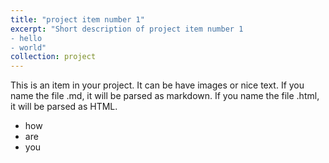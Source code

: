```yaml
---
title: "project item number 1"
excerpt: "Short description of project item number 1
- hello
- world"
collection: project
---
```


This is an item in your project. It can be have images or nice text. If you name the file .md, it will be parsed as markdown. If you name the file .html, it will be parsed as HTML. 
- how
- are
- you
